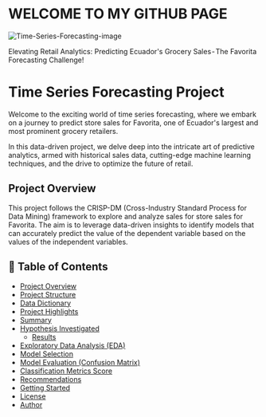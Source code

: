 # WELCOME TO MY GITHUB PAGE

![Time-Series-Forecasting-image](https://images.startups.co.uk/wp-content/uploads/2023/05/sales-forecast.jpg?width=709&height=460&fit=crop)

Elevating Retail Analytics: Predicting Ecuador's Grocery Sales - The Favorita Forecasting Challenge!



# Time Series Forecasting Project

Welcome to the exciting world of time series forecasting, where we embark on a journey to predict store sales for Favorita, one of Ecuador's largest and most prominent grocery retailers.

In this data-driven project, we delve deep into the intricate art of predictive analytics, armed with historical sales data, cutting-edge machine learning techniques, and the drive to optimize the future of retail.

## Project Overview

This project follows the CRISP-DM (Cross-Industry Standard Process for Data Mining) framework to explore and analyze sales for store sales for Favorita. The aim is to leverage data-driven insights to identify models that can accurately predict the value of the dependent variable based on the values of the independent variables.

## 📑 Table of Contents
- [Project Overview](#project-overview)
- [Project Structure](#project-structure)
- [Data Dictionary](#data-dictionary)
- [Project Highlights](#project-highlights)
- [Summary](#summary)
- [Hypothesis Investigated](#hypothesis-investigated)
  - [Results](#results)
- [Exploratory Data Analysis (EDA)](#exploratory-data-analysis-eda)
- [Model Selection](#model-selection)
- [Model Evaluation (Confusion Matrix)](#model-evaluation-confusion-matrix)
- [Classification Metrics Score](#classification-metrics-score)
- [Recommendations](#recommendations)
- [Getting Started](#getting-started)
- [License](#license)
- [Author](#author)